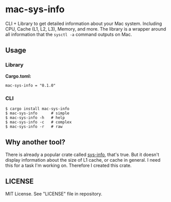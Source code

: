 # mac-sys-info
CLI + Library to get detailed information about your Mac system. Including CPU, Cache (L1, L2, L3), Memory, and more.
The library is a wrapper around all information that the `sysctl -a` command outputs
on Mac.

## Usage
### Library
**Cargo.toml:**
```
mac-sys-info = "0.1.0"
```
### CLI
```
$ cargo install mac-sys-info
$ mac-sys-info      # simple
$ mac-sys-info -h   # help
$ mac-sys-info -c   # complex
$ mac-sys-info -r   # raw
```

## Why another tool?
There is already a popular crate called [sys-info](https://crates.io/crates/sys-info), that's true.
But it doesn't display information about the size of L1 cache, or cache in general.
I need this for a task I'm working on. Therefore I created this crate.

## LICENSE
MIT License. See "LICENSE" file in repository.
